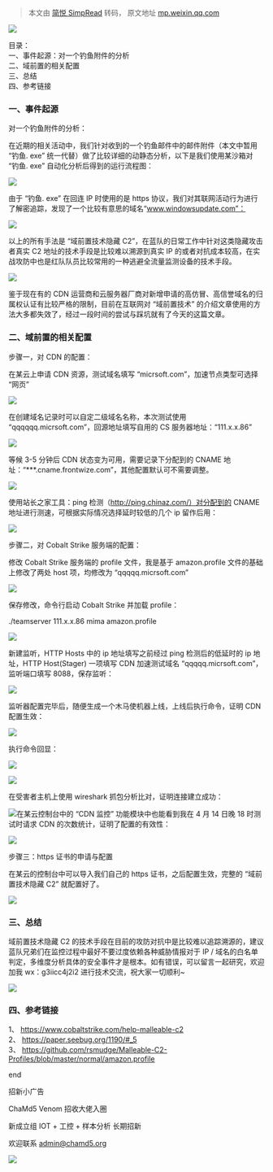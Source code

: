 > 本文由 [简悦 SimpRead](http://ksria.com/simpread/) 转码， 原文地址 [mp.weixin.qq.com](https://mp.weixin.qq.com/s/Wh-A3qiyrjPv0KzYeAS-Xw)

![](https://mmbiz.qpic.cn/mmbiz_jpg/PUubqXlrzBSh0hPB3Ur6qszdWxQSP7OxkPBC14zmGlW1k98taNIDXCWoCQLAcVxoZKobhTDCVibfGzsRS4DXIicw/640?wx_fmt=jpeg)

目录：  
一、事件起源：对一个钓鱼附件的分析  
二、域前置的相关配置  
三、总结  
四、参考链接

### 一、事件起源  

对一个钓鱼附件的分析：

在近期的相关活动中，我们针对收到的一个钓鱼邮件中的邮件附件（本文中暂用 “钓鱼. exe” 统一代替）做了比较详细的动静态分析，以下是我们使用某沙箱对 “钓鱼. exe” 自动化分析后得到的运行流程图：  

![](https://mmbiz.qpic.cn/mmbiz_png/PUubqXlrzBSh0hPB3Ur6qszdWxQSP7OxWdmsLGjQ12kA9NWysib5WfUZfibhFYak5KZPaMZGdZ4rEIibvmRaiaVMIg/640?wx_fmt=png)

由于 “钓鱼. exe” 在回连 IP 时使用的是 https 协议，我们对其联网活动行为进行了解密追踪，发现了一个比较有意思的域名“www.windowsupdate.com”：

![](https://mmbiz.qpic.cn/mmbiz_png/PUubqXlrzBSh0hPB3Ur6qszdWxQSP7OxryuthIxM4tt4cib8pggeTK4HFjBsoD8SWNRfriaiaL89k5ZXrUQCTjP1w/640?wx_fmt=png)

以上的所有手法是 “域前置技术隐藏 C2”，在蓝队的日常工作中针对这类隐藏攻击者真实 C2 地址的技术手段是比较难以溯源到真实 IP 的或者对抗成本较高，在实战攻防中也是红队队员比较常用的一种逃避全流量监测设备的技术手段。

![](https://mmbiz.qpic.cn/mmbiz_png/PUubqXlrzBSh0hPB3Ur6qszdWxQSP7OxRzI7WhH5ESRO6fLWSD3LO4oavUnknC1KEuojSPTyGlcJADvZtEtpiaw/640?wx_fmt=png)

鉴于现在有的 CDN 运营商和云服务器厂商对新增申请的高仿冒、高信誉域名的归属权认证有比较严格的限制，目前在互联网对 “域前置技术” 的介绍文章使用的方法大多都失效了，经过一段时间的尝试与踩坑就有了今天的这篇文章。

### 二、域前置的相关配置  

步骤一，对 CDN 的配置：

在某云上申请 CDN 资源，测试域名填写 “micrsoft.com”，加速节点类型可选择 “网页”

![](https://mmbiz.qpic.cn/mmbiz_png/PUubqXlrzBSh0hPB3Ur6qszdWxQSP7OxEiapU5iaI7fSBiarE2ZugnFBHFZ0tgjkrj89BON168byD1xdbS7pED9kg/640?wx_fmt=png)

在创建域名记录时可以自定二级域名名称，本次测试使用 “qqqqqq.micrsoft.com”，回源地址填写自用的 CS 服务器地址：“111.x.x.86”

![](https://mmbiz.qpic.cn/mmbiz_png/PUubqXlrzBSh0hPB3Ur6qszdWxQSP7OxpCIlpEnQUbkX1QvCru4nAXM5FZmV75B0jkTXXyPnzP7DfKUD2S1GnA/640?wx_fmt=png)

等候 3-5 分钟后 CDN 状态变为可用，需要记录下分配到的 CNAME 地址：“***.cname.frontwize.com”，其他配置默认可不需要调整。

![](https://mmbiz.qpic.cn/mmbiz_png/PUubqXlrzBSh0hPB3Ur6qszdWxQSP7Ox6aW6asGxgZicGnhHFthicL2RlJDbUZOffRia1al2G4Rd6dOhsialsS91YQ/640?wx_fmt=png)

使用站长之家工具：ping 检测（http://ping.chinaz.com/）对分配到的 CNAME 地址进行测速，可根据实际情况选择延时较低的几个 ip 留作后用：

![](https://mmbiz.qpic.cn/mmbiz_png/PUubqXlrzBSh0hPB3Ur6qszdWxQSP7OxSmy3AluGFrX8XdxqP8dCnFpU6oTrpu4fz9CLfA0O30hrp7QrIeB02w/640?wx_fmt=png)

步骤二，对 Cobalt Strike 服务端的配置：

修改 Cobalt Strike 服务端的 profile 文件，我是基于 amazon.profile 文件的基础上修改了两处 host 项，均修改为 “qqqqq.micrsoft.com”

![](https://mmbiz.qpic.cn/mmbiz_png/PUubqXlrzBSh0hPB3Ur6qszdWxQSP7OxhEmicNQ9os1ykpMC1S5Wf4OvjYQnBiaX6jcPOicX8I0OxicxOo9F9VURDw/640?wx_fmt=png)

保存修改，命令行启动 Cobalt Strike 并加载 profile：

./teamserver 111.x.x.86 mima amazon.profile

![](https://mmbiz.qpic.cn/mmbiz_png/PUubqXlrzBSh0hPB3Ur6qszdWxQSP7OxVwLfVjFmS8zSptVzgibQIDUl2NR36hvcEx8ndmU9aUJztorpXonRJfA/640?wx_fmt=png)

新建监听，HTTP Hosts 中的 ip 地址填写之前经过 ping 检测后的低延时的 ip 地址，HTTP Host(Stager) 一项填写 CDN 加速测试域名 “qqqqq.micrsoft.com”，监听端口填写 8088，保存监听：

![](https://mmbiz.qpic.cn/mmbiz_png/PUubqXlrzBSh0hPB3Ur6qszdWxQSP7OxGcbCZdJOsYWXkcftSU5UxNYVPxMur4yhagREADPSjo1oTGicUXfok2w/640?wx_fmt=png)

监听器配置完毕后，随便生成一个木马使机器上线，上线后执行命令，证明 CDN 配置生效：

![](https://mmbiz.qpic.cn/mmbiz_png/PUubqXlrzBSh0hPB3Ur6qszdWxQSP7Oxgs2q5mrAnibEiaTCUZ3GCoxHrLYic3K7KC8JI5PSnpbxicCZsktEqqjDhw/640?wx_fmt=png)

执行命令回显：

![](https://mmbiz.qpic.cn/mmbiz_png/PUubqXlrzBSh0hPB3Ur6qszdWxQSP7OxuSjnxxExPPJQ4HiculOLoe8x8aaUyxOgFfsMGvDITdUI9cpOBCibibHMQ/640?wx_fmt=png)

![](https://mmbiz.qpic.cn/mmbiz_png/PUubqXlrzBSh0hPB3Ur6qszdWxQSP7OxXjvV4QBNmRwpQT4p5g9LYG2cPeiajE4zJZibbhIWRytfyUTkFSonjb0Q/640?wx_fmt=png)

在受害者主机上使用 wireshark 抓包分析比对，证明连接建立成功：

![](https://mmbiz.qpic.cn/mmbiz_png/PUubqXlrzBSh0hPB3Ur6qszdWxQSP7Oxy2kjBiaXkbAeQW2qAMgpbcC4OlPCbMFJayia0HkS5N4SP4TTFpTReARQ/640?wx_fmt=png)在某云控制台中的 “CDN 监控” 功能模块中也能看到我在 4 月 14 日晚 18 时测试时请求 CDN 的次数统计，证明了配置的有效性：  

![](https://mmbiz.qpic.cn/mmbiz_png/PUubqXlrzBSh0hPB3Ur6qszdWxQSP7OxCL0shDKV9K8nMxRAHALRVFWxPXHxlZCztc2ibylfc9fxoaCibNSXNsIQ/640?wx_fmt=png)

步骤三：https 证书的申请与配置

在某云的控制台中可以导入我们自己的 https 证书，之后配置生效，完整的 “域前置技术隐藏 C2” 就配置好了。

![](https://mmbiz.qpic.cn/mmbiz_png/PUubqXlrzBSh0hPB3Ur6qszdWxQSP7OxT6iavl67ib53arJiaIW4Xfk7AuXb54IoTs1ia2o3syc36yx5gfc0hNUyicg/640?wx_fmt=png)

### 三、总结  

域前置技术隐藏 C2 的技术手段在目前的攻防对抗中是比较难以追踪溯源的，建议蓝队兄弟们在监控过程中最好不要过度依赖各种威胁情报对于 IP / 域名的白名单判定，多维度分析具体的安全事件才是根本。如有错误，可以留言一起研究，欢迎加我 wx：g3iicc4j2i2 进行技术交流，祝大家一切顺利~

![](https://mmbiz.qpic.cn/mmbiz_png/PUubqXlrzBSh0hPB3Ur6qszdWxQSP7Ox4l9TohSLicte40oOia2vM3o0kbPdFE68DCq1BFoexP5dKHIeQuG9zUqg/640?wx_fmt=png)

### 四、参考链接  

1、 https://www.cobaltstrike.com/help-malleable-c2  
2、 https://paper.seebug.org/1190/#_5  
3、 https://github.com/rsmudge/Malleable-C2-Profiles/blob/master/normal/amazon.profile  

end

  

招新小广告

ChaMd5 Venom 招收大佬入圈

新成立组 IOT + 工控 + 样本分析 长期招新  

欢迎联系 admin@chamd5.org

  
  

![](https://mmbiz.qpic.cn/mmbiz_png/PUubqXlrzBR8nk7RR7HefBINILy4PClwoEMzGCJovye9KIsEjCKwxlqcSFsGJSv3OtYIjmKpXzVyfzlqSicWwxQ/640?wx_fmt=jpeg)